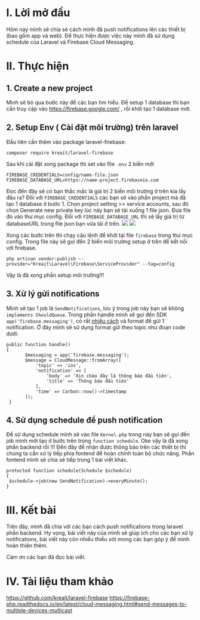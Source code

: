 # I. Lời mở đầu
Hôm nay mình sẽ chia sẻ cách mình đã push notifications lên các thiết bị (bao gồm app và web). Để thực hiện được việc này mình đã sử dụng schedule của Laravel và Firebase Cloud Messaging.


# II. Thực hiện
## 1. Create a new project

Mình sẽ bỏ qua bước này để các bạn tìm hiểu. Để setup 1 database thì bạn cần truy cập vào https://firebase.google.com/ , rồi khởi tạo 1 database mới.


## 2. Setup Env ( Cài đặt môi trường) trên laravel
Đầu tiên cần thêm vào package laravel-firebase:

`composer require kreait/laravel-firebase`

Sau khi cài đặt xong package thì set vào file `.env` 2 biến mới

```
FIREBASE_CREDENTIALS=config/name-file.json
FIREBASE_DATABASE_URL=https://name-project.firebaseio.com
```

Đọc đến đây sẽ có bạn thắc mắc là giá trị 2 biến môi trường ở trên kia lấy đâu ra? Đối với `FIREBASE_CREDENTIALS` các bạn sẽ vào phần project mà đã tạo 1 database ở bước 1. Chọn project setting >> service accounts, sau đó chọn  Generate new private key lúc này bạn sẽ tải xuống 1 file json. Đưa file đó vào thư mục config.
Đối với `FIREBASE_DATABASE_URL` thì sẽ lấy giá trị từ databaseURL trong file json bạn vừa tải ở trên.
![](https://images.viblo.asia/de4b1f43-1e22-4b76-8f65-740f9a066b25.png)
![](https://images.viblo.asia/10abbf76-0d11-41c9-89f5-b8f3fa64db6c.png)

Xong các bước trên thì chạy câu lệnh để khởi tại file `firebase` trong thư mục config. Trong file này sẽ gọi đến 2 biến môi trường setup ở trên để kết nối với firebase.

`php artisan vendor:publish --provider="Kreait\Laravel\Firebase\ServiceProvider" --tag=config`

Vậy là đã xong phần setup môi trường!!!
## 3. Xử lý gửi notifications
Mình sẽ tạo 1 job là `SendNotifications`, lưu ý trong job này bạn sẽ không `implements ShouldQueue`. Trong phần handle mình sẽ gọi đến SDK `app('firebase.messaging')`, có rất [nhiều cách](https://firebase-php.readthedocs.io/en/latest/cloud-messaging.html#send-messages-to-multiple-devices-multicast) và format để gửi 1 notification. Ở đây mình sẽ sử dụng format gửi theo topic như đoạn code dưới:

```
public function handle()
{
       $messaging = app('firebase.messaging');
       $message = CloudMessage::fromArray([ 
           'topic' => 'ios',
           'notification' => [
               'body' => 'Xin chào đây là thông báo đầu tiên',
               'title' => 'Thông báo đầu tiên'
           ],
           'time' => Carbon::now()->timestamp
       ]);
 }
```

## 4. Sử dụng schedule để push notification
   Để sử dụng schedule mình sẽ vào file `Kernel.php` trong này bạn sẽ gọi đến job mình mới tạo ở bước trên trong `function schedule`. 
   Oke vậy là đã xong phần backend rồi !!! Đến đây để nhận được thông báo trên các thiết bị thì chúng ta cần xử lý tiếp phía fontend để hoàn chỉnh toàn bộ chức năng. Phần fontend mình sẽ chia sẻ tiếp trong 1 bài viết khác.
   
   ```
protected function schedule(Schedule $schedule)
{ 
    $schedule->job(new SendNotification)->everyMinute();
 }
```



# III. Kết bài
Trên đây, mình đã chia với các bạn cách push notifications trong laravel phần backend. Hy vọng, bài viết này của mình sẽ giúp ích cho các bạn xử lý notifications, bài viết này còn nhiều thiếu xót mong các bạn góp ý để mình hoàn thiện thêm.

Cám ơn các bạn đã đọc bài viết.

# IV. Tài liệu tham khảo
https://github.com/kreait/laravel-firebase
https://firebase-php.readthedocs.io/en/latest/cloud-messaging.html#send-messages-to-multiple-devices-multicast